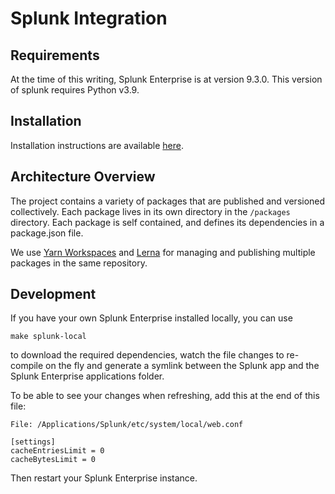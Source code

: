 # Splunk Integration


## Requirements

At the time of this writing, Splunk Enterprise is at version 9.3.0. This version of splunk requires Python v3.9.

## Installation

Installation instructions are available [here](https://docs.khulnasoft.com/splunk-app-integration).

## Architecture Overview

The project contains a variety of packages that are published and versioned collectively. Each package lives in its own 
directory in the `/packages` directory. Each package is self contained, and defines its dependencies in a package.json file.

We use [Yarn Workspaces](https://yarnpkg.com/lang/en/docs/workspaces/) and [Lerna](https://github.com/lerna/lerna) for
managing and publishing multiple packages in the same repository.


## Development

If you have your own Splunk Enterprise installed locally, you can use

```
make splunk-local
```

to download the required dependencies, watch the file changes to re-compile on the fly and generate a symlink between the Splunk app and the Splunk Enterprise applications folder.

To be able to see your changes when refreshing, add this at the end of this file:
```
File: /Applications/Splunk/etc/system/local/web.conf

[settings]
cacheEntriesLimit = 0
cacheBytesLimit = 0
```
Then restart your Splunk Enterprise instance.

